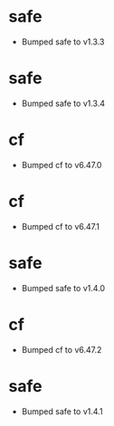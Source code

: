 
# safe

- Bumped safe to v1.3.3

# safe

- Bumped safe to v1.3.4

# cf

- Bumped cf to v6.47.0

# cf

- Bumped cf to v6.47.1

# safe

- Bumped safe to v1.4.0

# cf

- Bumped cf to v6.47.2

# safe

- Bumped safe to v1.4.1
